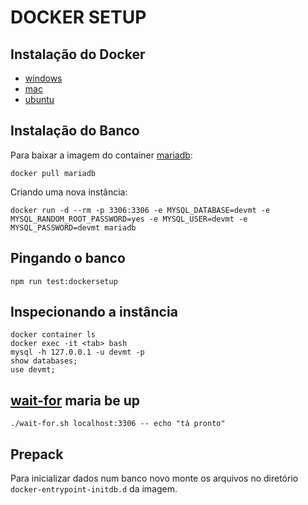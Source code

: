 # DOCKER SETUP

## Instalação do Docker
- [windows](https://docs.docker.com/docker-for-windows/install/)
- [mac](https://docs.docker.com/docker-for-mac/install/)
- [ubuntu](https://docs.docker.com/engine/install/ubuntu/)

## Instalação do Banco
Para baixar a imagem do container [mariadb](https://mariadb.com/kb/en/installing-and-using-mariadb-via-docker/):
```
docker pull mariadb
```

Criando uma nova instância:
```
docker run -d --rm -p 3306:3306 -e MYSQL_DATABASE=devmt -e MYSQL_RANDOM_ROOT_PASSWORD=yes -e MYSQL_USER=devmt -e MYSQL_PASSWORD=devmt mariadb
```

## Pingando o banco
```
npm run test:dockersetup
```

## Inspecionando a instância
```
docker container ls
docker exec -it <tab> bash
mysql -h 127.0.0.1 -u devmt -p
show databases;
use devmt;
```

## [wait-for](https://github.com/Eficode/wait-for) maria be up
```
./wait-for.sh localhost:3306 -- echo "tá pronto"
```

## Prepack
Para inicializar dados num banco novo monte os arquivos no diretório `docker-entrypoint-initdb.d` da imagem.